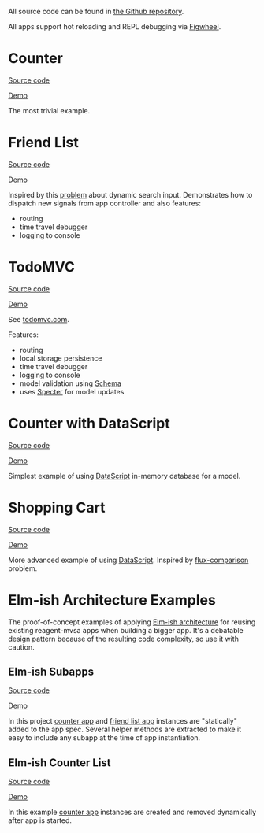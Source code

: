 All source code can be found in [the Github repository](https://github.com/metametadata/reagent-mvsa/tree/master/examples/).

All apps support hot reloading and REPL debugging via [Figwheel](https://github.com/bhauman/lein-figwheel).

# Counter
[Source code](https://github.com/metametadata/reagent-mvsa/tree/master/examples/counter)

[Demo](/examples/counter)

The most trivial example.

# Friend List

[Source code](https://github.com/metametadata/reagent-mvsa/tree/master/examples/friend-list)

[Demo](/examples/friend-list)

Inspired by this [problem](https://github.com/DerekCuevas/friend-list) about dynamic search input.
Demonstrates how to dispatch new signals from app controller and also features:

* routing
* time travel debugger
* logging to console

# TodoMVC
[Source code](https://github.com/metametadata/reagent-mvsa/tree/master/examples/todomvc)

[Demo](/examples/todomvc)

See [todomvc.com](http://todomvc.com/).

Features:

* routing
* local storage persistence
* time travel debugger
* logging to console
* model validation using [Schema](https://github.com/plumatic/schema)
* uses [Specter](https://github.com/nathanmarz/specter) for model updates

# Counter with DataScript
[Source code](https://github.com/metametadata/reagent-mvsa/tree/master/examples/counter-datascript)

[Demo](/examples/counter-datascript)

Simplest example of using [DataScript](https://github.com/tonsky/datascript) in-memory database for a model.

# Shopping Cart
[Source code](https://github.com/metametadata/reagent-mvsa/tree/master/examples/shopping-cart)

[Demo](/examples/shopping-cart)

More advanced example of using [DataScript](https://github.com/tonsky/datascript).
Inspired by [flux-comparison](https://github.com/voronianski/flux-comparison) problem.

# Elm-ish Architecture Examples

The proof-of-concept examples of applying [Elm-ish architecture](https://github.com/evancz/elm-architecture-tutorial/)
for reusing existing reagent-mvsa apps when building a bigger app.
It's a debatable design pattern because of the resulting code complexity, so use it with caution.

## Elm-ish Subapps
[Source code](https://github.com/metametadata/reagent-mvsa/tree/master/examples/elmish-subapps)

[Demo](/examples/elmish-subapps)

In this project [counter app](#counter) and [friend list app](#friend-list) instances are "statically" added to the app spec.
Several helper methods are extracted to make it easy to include any subapp at the time of app instantiation.

## Elm-ish Counter List
[Source code](https://github.com/metametadata/reagent-mvsa/tree/master/examples/elmish-counter-list)

[Demo](/examples/elmish-counter-list)

In this example [counter app](#counter) instances are created and removed dynamically after app is started.